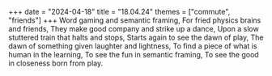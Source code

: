 +++
date = "2024-04-18"
title = "18.04.24"
themes = ["commute", "friends"]
+++
Word gaming and semantic framing,
For fried physics brains and friends,
They make good company and strike up a dance,
Upon a slow stuttered train that halts and stops,
Starts again to see the dawn of play,
The dawn of something given laughter and lightness,
To find a piece of what is human in the learning,
To see the fun in semantic framing,
To see the good in closeness born from play.
